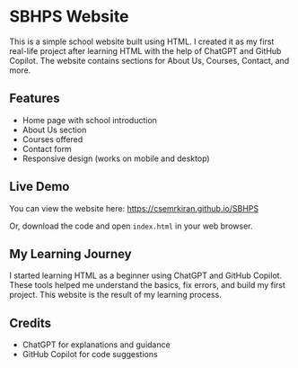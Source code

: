 # SBHPS Website

This is a simple school website built using HTML. I created it as my first real-life project after learning HTML with the help of ChatGPT and GitHub Copilot. The website contains sections for About Us, Courses, Contact, and more.

## Features
- Home page with school introduction
- About Us section
- Courses offered
- Contact form
- Responsive design (works on mobile and desktop)

## Live Demo
You can view the website here: https://csemrkiran.github.io/SBHPS

Or, download the code and open `index.html` in your web browser.

## My Learning Journey 
I started learning HTML as a beginner using ChatGPT and GitHub Copilot. These tools helped me understand the basics, fix errors, and build my first project. This website is the result of my learning process.

## Credits
- ChatGPT for explanations and guidance
- GitHub Copilot for code suggestions

